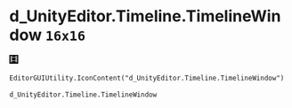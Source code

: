 # d_UnityEditor.Timeline.TimelineWindow `16x16`
<img src="/img/d_UnityEditor.Timeline.TimelineWindow.png" width=16 height=16>

``` CSharp
EditorGUIUtility.IconContent("d_UnityEditor.Timeline.TimelineWindow")
```
```
d_UnityEditor.Timeline.TimelineWindow
```

